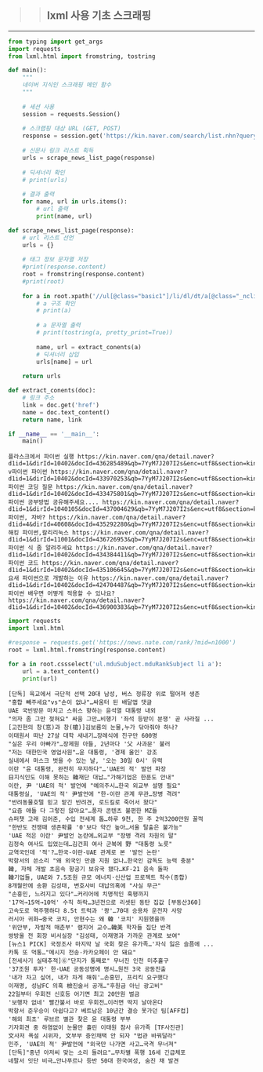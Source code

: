 >> ## lxml 사용 기초 스크래핑

***



```python
from typing import get_args
import requests
from lxml.html import fromstring, tostring
```


```python
def main():
    """
    네이버 지식인 스크래핑 메인 함수
    """
    
    # 세션 사용
    session = requests.Session()
    
    # 스크랩핑 대상 URL (GET, POST)
    response = session.get('https://kin.naver.com/search/list.nhn?query=%ED%8C%8C%EC%9D%B4%EC%8D%AC')
    
    # 신문사 링크 리스트 획득
    urls = scrape_news_list_page(response)
    
    # 딕셔너리 확인
    # print(urls)
    
    # 결과 출력
    for name, url in urls.items():
        # url 출력
        print(name, url)
```


```python
def scrape_news_list_page(response):
    # url 리스트 선언
    urls = {}
    
    # 태그 정보 문자열 저장
    #print(response.content)
    root = fromstring(response.content)
    #print(root)
    
    for a in root.xpath('//ul[@class="basic1"]/li/dl/dt/a[@class="_nclicks:kin.txt _searchListTitleAnchor"]'):
        # a 구조 확인
        # print(a)
        
        # a 문자열 출력
        # print(tostring(a, pretty_print=True))
        
        name, url = extract_conents(a)
        # 딕셔너리 삽입
        urls[name] = url
        
    return urls
```


```python
def extract_conents(doc):
    # 링크 주소
    link = doc.get('href')
    name = doc.text_content()
    return name, link
```


```python
if __name__ == '__main__':
    main()
```

    플라스크에서 파이썬 실행 https://kin.naver.com/qna/detail.naver?d1id=1&dirId=10402&docId=436285489&qb=7YyM7J207I2s&enc=utf8&section=kin&rank=1&search_sort=0&spq=0
    v파이썬 파이썬 https://kin.naver.com/qna/detail.naver?d1id=1&dirId=10402&docId=433970253&qb=7YyM7J207I2s&enc=utf8&section=kin&rank=2&search_sort=0&spq=0
    파이썬 코딩 질문 https://kin.naver.com/qna/detail.naver?d1id=1&dirId=10402&docId=433475801&qb=7YyM7J207I2s&enc=utf8&section=kin&rank=3&search_sort=0&spq=0
    파이썬 공부방법 공유해주세요.... https://kin.naver.com/qna/detail.naver?d1id=1&dirId=1040105&docId=437004629&qb=7YyM7J207I2s&enc=utf8&section=kin&rank=4&search_sort=0&spq=0
    파이썬, 자바? https://kin.naver.com/qna/detail.naver?d1id=4&dirId=40608&docId=435292280&qb=7YyM7J207I2s&enc=utf8&section=kin&rank=5&search_sort=0&spq=0
    해킹 파이썬,칼리리눅스 https://kin.naver.com/qna/detail.naver?d1id=1&dirId=11001&docId=436726953&qb=7YyM7J207I2s&enc=utf8&section=kin&rank=6&search_sort=0&spq=0
    파이썬 식 좀 알려주세요 https://kin.naver.com/qna/detail.naver?d1id=1&dirId=10402&docId=434384411&qb=7YyM7J207I2s&enc=utf8&section=kin&rank=7&search_sort=0&spq=0
    파이썬 코드 https://kin.naver.com/qna/detail.naver?d1id=1&dirId=10402&docId=435106645&qb=7YyM7J207I2s&enc=utf8&section=kin&rank=8&search_sort=0&spq=0
    요새 파이썬으로 개발하는 이유 https://kin.naver.com/qna/detail.naver?d1id=1&dirId=10402&docId=424704487&qb=7YyM7J207I2s&enc=utf8&section=kin&rank=9&search_sort=0&spq=0
    파이썬 배우면 어떻게 적용할 수 있나요? https://kin.naver.com/qna/detail.naver?d1id=1&dirId=10402&docId=436900383&qb=7YyM7J207I2s&enc=utf8&section=kin&rank=10&search_sort=0&spq=0
    


```python
import requests
import lxml.html

#response = requests.get('https://news.nate.com/rank/?mid=n1000')
root = lxml.html.fromstring(response.content)

for a in root.cssselect('ul.mduSubject.mduRankSubject li a'):
    url = a.text_content()
    print(url)
```

    [단독] 육교에서 극단적 선택 20대 남성, 버스 정류장 위로 떨어져 생존
    "홍합 빼주세요"vs"손이 없냐"…싸움터 된 배달앱 댓글
    UAE 국빈방문 마치고 스위스 향하는 윤석열 대통령 내외
    "의자 좀 그만 젖혀요" 싸움 그만…비행기 '좌석 등받이 분쟁' 곧 사라질 ...
    [고진현의 창(窓)과 창(槍)]김보름의 눈물,누가 닦아줘야 하나?
    이태원서 떠난 27살 대학 새내기…장례식에 친구만 600명
    "실은 우리 아빠가"…장제원 아들, 2년마다 '父 사과문' 불러
    "저는 대한민국 영업사원"…윤 대통령, '경제 올인' 강조
    실내에서 마스크 벗을 수 있는 날, '오는 30일 0시' 유력
    이란 "윤 대통령, 완전히 무지하다"…'UAE의 적' 발언 파장
    日지식인도 이해 못하는 韓재단 대납…"가해기업은 한푼도 안내"
    이란, 尹 'UAE의 적' 발언에 "예의주시…한국 외교부 설명 필요"
    대통령실, 'UAE의 적' 尹발언에 "한-이란 관계 무관…장병 격려"
    "반려동물호텔 믿고 맡긴 반려견, 로드킬로 죽어서 왔다"
    "요즘 애들 다 그렇진 않아요"…풍자 콘텐츠 불편한 MZ들
    슈퍼챗 고래 김어준, 수입 전세계 톱…하루 9천, 한 주 2억3200만원 꿀꺽
    "한반도 전쟁때 생존확률 '0'보다 약간 높아…서울 탈출은 불가능"
    'UAE 적은 이란' 尹발언 논란에…외교부 "장병 격려 차원의 말"
    김정숙 여사도 입었는데…김건희 여사 군복에 野 "대통령 노릇"
    교역국인데 '적'?…한국-이란-UAE 관계로 본 '발언 논란'
    박항서의 쓴소리 "왜 외국인 만큼 지원 없나…한국인 감독도 능력 충분"
    韓, 자체 개발 초음속 항공기 보유국 됐다…KF-21 음속 돌파
    韓기업들, UAE와 7.5조원 규모 에너지·신산업 프로젝트 착수(종합)
    8개월만에 송환 김성태, 변호사비 대납의혹에 "사실 무근"
    "손흥민, 느려지고 있다"…커리어에 치명적인 혹평까지
    '17억→15억→10억' 수직 하락…3년전으로 리셋된 동탄 집값 [부동산360]
    고속도로 역주행하다 8.5t 트럭과 '쾅'…70대 승용차 운전자 사망
    러시아 귀화→중국 코치, 안현수는 왜 韓 '코치' 지원했을까
    '위안부, 자발적 매춘부' 램지어 교수…韓美 학자들 집단 반격
    쌍방울 전 회장 비서실장 "김성태, 이재명과 가까운 관계로 보여"
    [뉴스1 PICK] 국정조사 마지막 날 국회 찾은 유가족…'자식 잃은 슬픔에 ...
    카톡 또 먹통…"메시지 전송·카카오페이 안 돼요"
    [전세사기 실태추적]⑥"단지가 통째로" 무너진 인천 미추홀구
    '37조원 투자' 한·UAE 공동성명에 명시…원전 3국 공동진출
    '내가 차고 싶어, 내가 차게 해줘'…손흥민, 프리킥 요구했다
    이재명, 성남FC 의혹 檢진술서 공개…"후원금 아닌 광고비"
    22일부터 우회전 신호등 어기면 최고 20만원 벌금
    '보행자 없네' 빨간불서 바로 우회전…이러면 딱지 날아온다
    박항서 준우승이 아쉽다고? 베트남은 10년간 결승 못가던 팀[AFF컵]
    '해외 최초' 루브르 별관 찾은 윤 대통령 부부
    기자회견 중 하염없이 눈물만 흘린 이태원 참사 유가족 [TF사진관]
    文사저 욕설 시위자, 文부부 증인채택 안 되자 "법관 바꿔달라"
    민주, 'UAE의 적' 尹발언에 "외국만 나가면 사고…국격 무너져"
    [단독]"중년 아저씨 맞는 소리 들려요"…무차별 폭행 16세 긴급체포
    네팔서 잇단 비극…안나푸르나 등반 50대 한국여성, 숨진 채 발견
    
